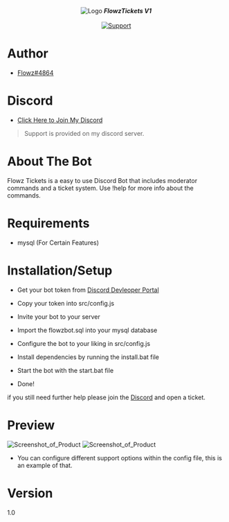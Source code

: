 <div align="center">
<img alt="Logo" src="https://i.imgur.com/7Yy41QQ.png" />
   <strong><i>FlowzTickets V1</i></strong>
 <br>
 <br>

  <a href="https://discord.gg/SdWw3F7WM5">
    <img src="https://img.shields.io/discord/798609106268323910?label=join&logo=Discord&style=for-the-badge" alt="Support">
  </a> 
</div>

# Author

* [Flowz#4864](https://github.com/foaf0)

# Discord

* [Click Here to Join My Discord](https://discord.gg/SdWw3F7WM5)

> Support is provided on my discord server.

# About The Bot

Flowz Tickets is a easy to use Discord Bot that includes moderator commands and a ticket system. Use !help for more info about the commands.

# Requirements

- mysql (For Certain Features)

# Installation/Setup

- Get your bot token from [Discord Devleoper Portal](https://discord.com/developers/applications/me)
- Copy your token into src/config.js
- Invite your bot to your server

- Import the flowzbot.sql into your mysql database

- Configure the bot to your liking in src/config.js

- Install dependencies by running the install.bat file

- Start the bot with the start.bat file

- Done!

if you still need further help please join the [Discord](https://discord.gg/SdWw3F7WM5) and open a ticket.

# Preview
![Screenshot_of_Product](https://i.imgur.com/oIeK6mp.png)
![Screenshot_of_Product](https://i.imgur.com/C4RZ66Q.png)
- You can configure different support options within the config file, this is an example of that.

# Version
1.0

